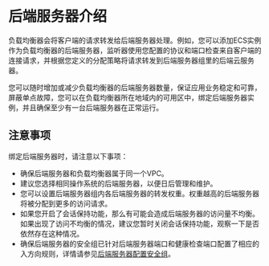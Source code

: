 # 后端服务器介绍<a name="zh-cn_topic_0164706624"></a>

负载均衡器会将客户端的请求转发给后端服务器处理。例如，您可以添加ECS实例作为负载均衡器的后端服务器，监听器使用您配置的协议和端口检查来自客户端的连接请求，并根据您定义的分配策略将请求转发到后端服务器组里的后端云服务器。

您可以随时增加或减少负载均衡器的后端服务器数量，保证应用业务稳定和可靠，屏蔽单点故障，您可以在负载均衡器所在地域内的可用区中，绑定后端服务器实例，并且确保至少有一台后端服务器在正常运行。

## 注意事项<a name="section9765648163914"></a>

绑定后端服务器时，请注意以下事项：

-   确保后端服务器和负载均衡器属于同一个VPC。
-   建议您选择相同操作系统的后端服务器，以便日后管理和维护。
-   您可以设置后端服务器组内各后端服务器的转发权重。权重越高的后端服务器将被分配到更多的访问请求。
-   如果您开启了会话保持功能，那么有可能会造成后端服务器的访问量不均衡。如果出现了访问不均衡的情况，建议您暂时关闭会话保持功能，观察一下是否依然存在这种情况。
-   确保后端服务器的安全组已针对后端服务器端口和健康检查端口配置了相应的入方向规则，详情请参见[后端服务器配置安全组](后端服务器配置安全组.md)。

